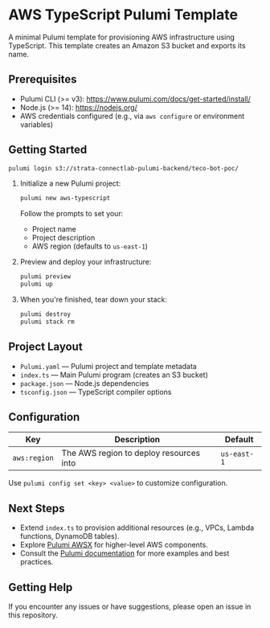  # AWS TypeScript Pulumi Template

 A minimal Pulumi template for provisioning AWS infrastructure using TypeScript. This template creates an Amazon S3 bucket and exports its name.

 ## Prerequisites

 - Pulumi CLI (>= v3): https://www.pulumi.com/docs/get-started/install/
 - Node.js (>= 14): https://nodejs.org/
 - AWS credentials configured (e.g., via `aws configure` or environment variables)

 ## Getting Started
 ```bash
 pulumi login s3://strata-connectlab-pulumi-backend/teco-bot-poc/
 ```
 
 1. Initialize a new Pulumi project:

    ```bash
    pulumi new aws-typescript
    ```

    Follow the prompts to set your:
    - Project name
    - Project description
    - AWS region (defaults to `us-east-1`)

 2. Preview and deploy your infrastructure:

    ```bash
    pulumi preview
    pulumi up
    ```

 3. When you're finished, tear down your stack:

    ```bash
    pulumi destroy
    pulumi stack rm
    ```

 ## Project Layout

 - `Pulumi.yaml` — Pulumi project and template metadata
 - `index.ts` — Main Pulumi program (creates an S3 bucket)
 - `package.json` — Node.js dependencies
 - `tsconfig.json` — TypeScript compiler options

 ## Configuration

 | Key           | Description                             | Default     |
 | ------------- | --------------------------------------- | ----------- |
 | `aws:region`  | The AWS region to deploy resources into | `us-east-1` |

 Use `pulumi config set <key> <value>` to customize configuration.

 ## Next Steps

 - Extend `index.ts` to provision additional resources (e.g., VPCs, Lambda functions, DynamoDB tables).
 - Explore [Pulumi AWSX](https://www.pulumi.com/docs/reference/pkg/awsx/) for higher-level AWS components.
 - Consult the [Pulumi documentation](https://www.pulumi.com/docs/) for more examples and best practices.

 ## Getting Help

 If you encounter any issues or have suggestions, please open an issue in this repository.